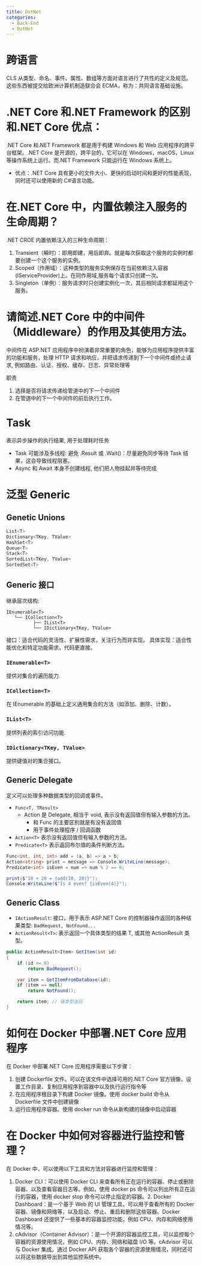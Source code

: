 ```yaml
---
title: DotNet
categories:
  - Back-End
  - DotNet
---
```


# 跨语言

CLS 从类型、命名、事件、属性、数组等方面对语言进行了共性的定义及规范。这些东西被提交给欧洲计算机制造联合会 ECMA，称为：共同语言基础设施。

# .NET Core 和.NET Framework 的区别和.NET Core 优点：

.NET Core 和.NET Framework 都是用于构建 Windows 和 Web 应用程序的跨平台框架。.NET Core 是开源的，跨平台的，它可以在 Windows，macOS，Linux 等操作系统上运行。而.NET Framework 只能运行在 Windows 系统上。

- 优点：.NET Core 具有更小的文件大小、更快的启动时间和更好的性能表现，同时还可以使用新的 C#语言功能。

# 在.NET Core 中，内置依赖注入服务的生命周期？

.NET CROE 内置依赖注入的三种生命周期：

1. Transient（瞬时）：即用即建，用后即弃。就是每次获取这个服务的实例时都要创建一个这个服务的实例。
2. Scoped（作用域）：这种类型的服务实例保存在当前依赖注入容器(IServiceProvider)上。在同作用域,服务每个请求只创建一次。
3. Singleton（单例）：服务请求时只创建实例化一次，其后相同请求都延用这个服务。

# 请简述.NET Core 中的中间件（Middleware）的作用及其使用方法。

中间件在 ASP.NET 应用程序中扮演着非常重要的角色，能够为应用程序提供丰富的功能和服务，处理 HTTP 请求和响应，并把请求传递到下一个中间件或终止请求, 例如路由、认证、授权、缓存、日志、异常处理等

职责

1. 选择是否将请求传递给管道中的下一个中间件
2. 在管道中的下一个中间件的前后执行工作。

# Task

表示异步操作的执行结果, 用于处理耗时任务

- Task 可能涉及多线程: 避免 .Result 或 .Wait()：尽量避免同步等待 Task 结果，这会导致线程阻塞。
- Async 和 Await 本身不创建线程, 他们把人物挂起并等待完成

# 泛型 Generic

## Genetic Unions

```csharp
List<T>
Dictionary<TKey, TValue>
HashSet<T>
Queue<T>
Stack<T>
SortedList<TKey, TValue>
SortedSet<T>
```

## Generic 接口

继承层次结构:

```plaintext
IEnumerable<T>
   └── ICollection<T>
          ├── IList<T>
          └── IDictionary<TKey, TValue>
```

接口：适合代码的灵活性、扩展性需求，关注行为而非实现。
具体实现：适合性能优化和特定功能需求，代码更直接。

### `IEnumerable<T>`

提供对集合的遍历能力.

### `ICollection<T>`

在 IEnumerable 的基础上定义通用集合的方法（如添加、删除、计数）。

### `IList<T>`

提供列表的索引访问功能.

### `IDictionary<TKey, TValue>`

提供键值对的集合接口。

## Generic Delegate

定义可以处理多种数据类型的回调或事件。

- `Func<T, TResult>`
  - Action 是 Delegate, 相当于 void, 表示没有返回值但有输入参数的方法。
    - 和 Func 的主要区别就是有没有返回值
    - 用于事件处理程序 / 回调函数
- `Action<T>` 表示没有返回值但有输入参数的方法。
- `Predicate<T>` 表示返回布尔值的条件判断方法。

```csharp
Func<int, int, int> add = (a, b) => a + b;
Action<string> print = message => Console.WriteLine(message);
Predicate<int> isEven = num => num % 2 == 0;

print($"10 + 20 = {add(10, 20)}");
Console.WriteLine($"Is 4 even? {isEven(4)}");
```

## Generic Class

- `IActionResult`: 接口，用于表示 ASP.NET Core 的控制器操作返回的各种结果类型: `BadRequest, NotFound...`
- `ActionResult<T>`: 表示返回一个具体类型的结果 T, 或其他 ActionResult 类型。

```csharp
public ActionResult<Item> GetItem(int id)
{
    if (id <= 0)
        return BadRequest();

    var item = GetItemFromDatabase(id);
    if (item == null)
        return NotFound();

    return item; // 强类型返回
}
```

# 如何在 Docker 中部署.NET Core 应用程序

在 Docker 中部署.NET Core 应用程序需要以下步骤：

1. 创建 Dockerfile 文件。可以在该文件中选择可用的.NET Core 官方镜像，设置工作目录、复制应用程序到容器中以及执行运行指令等
2. 在应用程序根目录下构建 Docker 镜像。使用 docker build 命令从 Dockerfile 文件中创建镜像
3. 运行应用程序容器。使用 docker run 命令从新构建的镜像中启动容器

# 在 Docker 中如何对容器进行监控和管理？

在 Docker 中，可以使用以下工具和方法对容器进行监控和管理：

1. Docker CLI：可以使用 Docker CLI 来查看所有正在运行的容器、停止或删除容器、以及查看容器日志等。例如，使用 docker ps 命令可以列出所有正在运行的容器，使用 docker stop 命令可以停止指定的容器。2. Docker Dashboard：是一个基于 Web 的 UI 管理工具，可以用于查看所有的 Docker 容器、镜像和网络等，以及启动、停止、重启和删除这些容器。Docker Dashboard 还提供了一些基本的容器监控功能，例如 CPU、内存和网络使用情况等。
2. cAdvisor（Container Advisor）：是一个开源的容器监控工具，可以监控每个容器的资源使用情况，例如 CPU、内存、网络和磁盘 I/O 等。cAdvisor 可以与 Docker 集成，通过 Docker API 获取各个容器的资源使用情况，同时还可以将这些数据导出到其他监控系统中。
